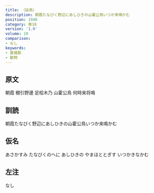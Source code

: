 ```yaml
---
title: （詠鳥）
description: 朝霞たなびく野辺にあしひきの山霍公鳥いつか来鳴かむ
position: 1940
category: 巻10
version: '1.0'
volume: 10
comparison:
- なし
keywords:
- 夏雑歌
- 動物
---
```


## 原文

朝霞 棚引野邊 足桧木乃 山霍公鳥 何時来将鳴

## 訓読

朝霞たなびく野辺にあしひきの山霍公鳥いつか来鳴かむ

## 仮名

あさかすみ たなびくのへに あしひきの やまほととぎす いつかきなかむ

## 左注

なし
